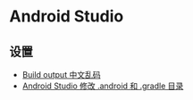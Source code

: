 # Android Studio

## 设置

- [Build output 中文乱码](./20210202-output-chinese-character-encoding)
- [Android Studio 修改 .android 和 .gradle 目录](./20250310-android-studio-android-gradle-directory)